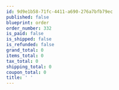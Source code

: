 ```yaml
---
id: 9d9e1b58-71fc-4411-a690-276a7bfb79ec
published: false
blueprint: order
order_number: 332
is_paid: false
is_shipped: false
is_refunded: false
grand_total: 0
items_total: 0
tax_total: 0
shipping_total: 0
coupon_total: 0
title: ' '
---
```

